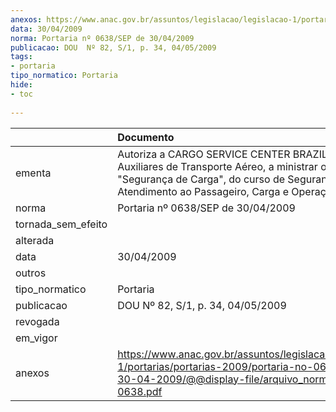 ```yaml
---
anexos: https://www.anac.gov.br/assuntos/legislacao/legislacao-1/portarias/portarias-2009/portaria-no-0638-sep-de-30-04-2009/@@display-file/arquivo_norma/PA2009-0638.pdf
data: 30/04/2009
norma: Portaria nº 0638/SEP de 30/04/2009
publicacao: DOU  Nº 82, S/1, p. 34, 04/05/2009
tags:
- portaria
tipo_normatico: Portaria
hide: 
- toc 
 
---
```


|                    | Documento                                                                                                                                                                                                   |
|:-------------------|:------------------------------------------------------------------------------------------------------------------------------------------------------------------------------------------------------------|
| ementa             | Autoriza a CARGO SERVICE CENTER BRAZIL - Serviços Auxiliares de Transporte Aéreo, a ministrar o módulo "Segurança de Carga", do curso de Segurança no Atendimento ao Passageiro, Carga e Operações de Solo. |
| norma              | Portaria nº 0638/SEP de 30/04/2009                                                                                                                                                                          |
| tornada_sem_efeito |                                                                                                                                                                                                             |
| alterada           |                                                                                                                                                                                                             |
| data               | 30/04/2009                                                                                                                                                                                                  |
| outros             |                                                                                                                                                                                                             |
| tipo_normatico     | Portaria                                                                                                                                                                                                    |
| publicacao         | DOU  Nº 82, S/1, p. 34, 04/05/2009                                                                                                                                                                          |
| revogada           |                                                                                                                                                                                                             |
| em_vigor           |                                                                                                                                                                                                             |
| anexos             | https://www.anac.gov.br/assuntos/legislacao/legislacao-1/portarias/portarias-2009/portaria-no-0638-sep-de-30-04-2009/@@display-file/arquivo_norma/PA2009-0638.pdf                                           |